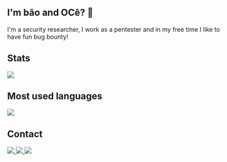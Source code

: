 ## I'm bão and OCê? 👋
 
I'm a security researcher, I work as a pentester and in my free time I like to have fun bug bounty!

## Stats

<div>
   <img src="https://github-readme-stats.vercel.app/api?username=phor3nsic&show_icons=true&theme=chartreuse-dark&include_all_commits=true&count_private=true&hide=issues" />
</div>

## Most used languages
<div>
  <img src="https://github-readme-stats.vercel.app/api/top-langs/?username=phor3nsic&langs_count=4&layout=compact&theme=dracula" />
  </div>
  
## Contact

   <a href="https://twitter.com/phor3nsic_br">
    <img src="https://img.shields.io/badge/@phor3nsic_br-grey.svg?style=square&logo=twitter">
  </a>
  
  <a href="https://www.linkedin.com/in/wallesonmoura/">
    <img src="https://img.shields.io/badge/@wallesonmoura-blue.svg?style=square&logo=linkedin">
  </a>
  
  <a href="https://hackerone.com/phor3nsic">
    <img src="https://img.shields.io/badge/@phor3nsic-black?style=square&logo=hackerone">
  </a>

